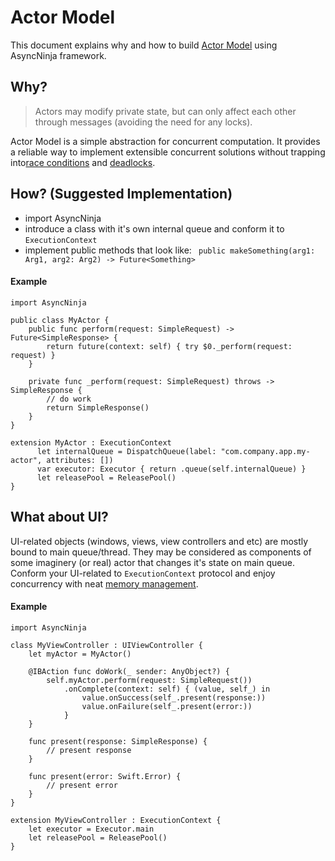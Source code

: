 # Actor Model

This document explains why and how to build [Actor Model](https://en.wikipedia.org/wiki/Actor_model) using AsyncNinja framework.

## Why?
> Actors may modify private state, but can only affect each other through messages (avoiding the need for any locks).

Actor Model is a simple abstraction for concurrent computation. It provides a reliable way to implement extensible concurrent solutions without trapping into[race conditions](https://en.wikipedia.org/wiki/Race_condition#Software) and [deadlocks](https://en.wikipedia.org/wiki/Deadlock).

## How? (Suggested Implementation)

*	import AsyncNinja
*	introduce a class with it's own internal queue and conform it to `ExecutionContext`
*	implement public methods that look like:
``` public makeSomething(arg1: Arg1, arg2: Arg2) -> Future<Something>```

#### Example
```
import AsyncNinja

public class MyActor {
	public func perform(request: SimpleRequest) -> Future<SimpleResponse> {
		return future(context: self) { try $0._perform(request: request) }
	}
	
	private func _perform(request: SimpleRequest) throws -> SimpleResponse {
		// do work
		return SimpleResponse()
	}
}

extension MyActor : ExecutionContext 
      let internalQueue = DispatchQueue(label: "com.company.app.my-actor", attributes: [])
      var executor: Executor { return .queue(self.internalQueue) }
      let releasePool = ReleasePool()
}
```

## What about UI?
UI-related objects (windows, views, view controllers and etc) are mostly bound to main queue/thread. They may be considered as components of some imaginery (or real) actor that changes it's state on main queue. Conform your UI-related to `ExecutionContext` protocol and enjoy concurrency with neat [memory management](MemoryManagement.md).

#### Example

```
import AsyncNinja

class MyViewController : UIViewController {
	let myActor = MyActor()

	@IBAction func doWork(_ sender: AnyObject?) {
		self.myActor.perform(request: SimpleRequest())
			.onComplete(context: self) { (value, self_) in
				value.onSuccess(self_.present(response:))
				value.onFailure(self_.present(error:))
			}
	}
	
	func present(response: SimpleResponse) {
		// present response
	}
	
	func present(error: Swift.Error) {
		// present error
	}
}

extension MyViewController : ExecutionContext {
	let executor = Executor.main
	let releasePool = ReleasePool()
}
```
